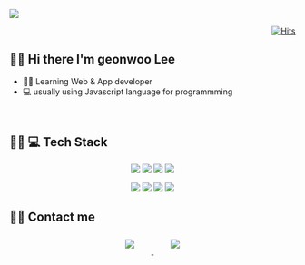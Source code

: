 <p>
<img src="https://capsule-render.vercel.app/api?type=waving&color=timeGradient&height=200&section=header&text=Leegeonwoo%20Github&fontSize=90&fontColor=05C7F2&animation=twinkling" />

<p/>


<p align="right">
  <div align=right>
	
  [![Hits](https://hits.seeyoufarm.com/api/count/incr/badge.svg?url=https%3A%2F%2Fgithub.com%2FGeonwoo-Lee&count_bg=%2379C83D&title_bg=%23555555&icon=&icon_color=%23E7E7E7&title=hits&edge_flat=false)](https://hits.seeyoufarm.com)
	
  </div>
</p>


## 👋🏻 Hi there  I'm geonwoo Lee

- 👦🏻   Learning Web & App developer
- 💻    usually using Javascript language for programmming

<br>





## 👦🏻 💻 Tech Stack 

<p align="center">
    <img src="https://img.shields.io/badge/Javascript-ffb13b?style=flat-square&logo=javascript&logoColor=white"/>
    <img src="https://img.shields.io/badge/HTML-E34F26?style=flat-square&logo=html5&logoColor=white"/>
    <img src="https://img.shields.io/badge/CSS-1572B6?style=flat-square&logo=css3&logoColor=white"/>
    <img src="https://img.shields.io/badge/SCSS-FD728D?style=flat-square&logo=scss3&logoColor=white"/>
</p>

<p align="center">
    <img src="https://img.shields.io/badge/Node-339933?style=flat-square&logo=node.js&logoColor=white"/>
    <img src="https://img.shields.io/badge/React-61DAFB?style=flat-square&logo=react&logoColor=white"/>
    <img src="https://img.shields.io/badge/Tech%20Blog-11B48A?style=flat-square&logo=Vimeo&logoColor=white&link=https://velog.io/@lee_geon_woo4336"/>
    <img src="https://img.shields.io/badge/Typescript-blue"/>
</p>



	
	
## 💁‍♂️	Contact me

<div align="center">
    <a href="guncow4336@gmail.com">
        <img 
            src="https://img.shields.io/badge/Gmail-D14836?style=for-the-badge&logo=gmail&logoColor=white&link=https://instagram.com/leejieuns2/"
            style="height: auto; margin-left: 20px; margin-right: 20px; padding: 10px;"/>
    </a>
    <a href="https://www.instagram.com/co____ow/">
        <img 
            src="https://img.shields.io/badge/Instagram-E4405F?style=for-the-badge&logo=instagram&logoColor=white&link=https://instagram.com/leejieuns2/"
            style="height: auto; margin-left: 20px; margin-right: 20px; padding: 10px;"/>
    </a>
    
</div>
